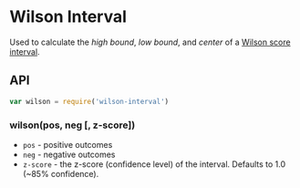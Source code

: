 # Wilson Interval

Used to calculate the *high bound*, *low bound*, and *center* of a [Wilson score interval](http://en.wikipedia.org/wiki/Binomial_proportion_confidence_interval#Wilson_score_interval).

## API

```js
var wilson = require('wilson-interval')
```

### wilson(pos, neg [, z-score])

- `pos` - positive outcomes
- `neg` - negative outcomes
- `z-score` - the z-score (confidence level) of the interval. Defaults to 1.0 (~85% confidence).

